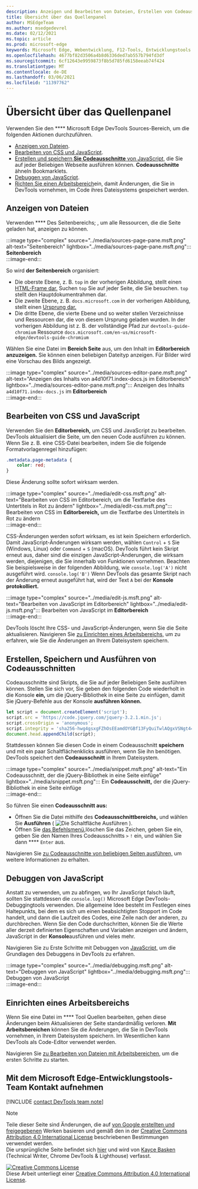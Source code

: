 ```yaml
---
description: Anzeigen und Bearbeiten von Dateien, Erstellen von Codeausschnitten, Debuggen von JavaScript und Einrichten von Arbeitsbereichen im Bereich Quellen von Microsoft Edge DevTools.
title: Übersicht über das Quellenpanel
author: MSEdgeTeam
ms.author: msedgedevrel
ms.date: 02/12/2021
ms.topic: article
ms.prod: microsoft-edge
keywords: Microsoft Edge, Webentwicklung, F12-Tools, Entwicklungstools
ms.openlocfilehash: 4677bf82d3506a4b8d6336ded7ab557b794fd3df
ms.sourcegitcommit: 6cf12643e9959873f8b5d785fd6158eeab74f424
ms.translationtype: MT
ms.contentlocale: de-DE
ms.lasthandoff: 03/06/2021
ms.locfileid: "11397762"
---
```

<!-- Copyright Kayce Basques 

   Licensed under the Apache License, Version 2.0 (the "License");
   you may not use this file except in compliance with the License.
   You may obtain a copy of the License at

       https://www.apache.org/licenses/LICENSE-2.0

   Unless required by applicable law or agreed to in writing, software
   distributed under the License is distributed on an "AS IS" BASIS,
   WITHOUT WARRANTIES OR CONDITIONS OF ANY KIND, either express or implied.
   See the License for the specific language governing permissions and
   limitations under the License.  -->

# <a name="sources-panel-overview"></a>Übersicht über das Quellenpanel  

Verwenden Sie den **** Microsoft Edge DevTools Sources-Bereich, um die folgenden Aktionen durchzuführen.  

*   [Anzeigen von Dateien](#display-files).  
*   [Bearbeiten von CSS und JavaScript](#edit-css-and-javascript).  
*   [Erstellen und speichern **Sie Codeausschnitte** von JavaScript](#create-save-and-run-snippets), die Sie auf jeder Beliebigen Webseite ausführen können.  **Codeausschnitte** ähneln Bookmarklets.  
*   [Debuggen von JavaScript](#debug-javascript).  
*   [Richten Sie einen Arbeitsbereich](#set-up-a-workspace)ein, damit Änderungen, die Sie in DevTools vornehmen, im Code ihres Dateisystems gespeichert werden.  
    
## <a name="display-files"></a>Anzeigen von Dateien  

Verwenden **** Des Seitenbereichs; , um alle Ressourcen, die die Seite geladen hat, anzeigen zu können.

:::image type="complex" source="../media/sources-page-pane.msft.png" alt-text="Seitenbereich" lightbox="../media/sources-page-pane.msft.png":::
   **Seitenbereich**  
:::image-end:::  

So wird **der Seitenbereich** organisiert:  
*   Die oberste Ebene, z. B. `top` in der vorherigen Abbildung, stellt einen [HTML-Frame dar.][W3CHtml4Frames]  Suchen `top` Sie auf jeder Seite, die Sie besuchen.  `top` stellt den Hauptdokumentrahmen dar.  
*   Die zweite Ebene, z. B. `docs.microsoft.com` in der vorherigen Abbildung, stellt einen [Ursprung dar.][HtmlstandardOrigin]  
*   Die dritte Ebene, die vierte Ebene und so weiter stellen Verzeichnisse und Ressourcen dar, die von diesem Ursprung geladen wurden.  In der vorherigen Abbildung ist z. B. der vollständige Pfad zur `devtools-guide-chromium` Ressource `docs.microsoft.com/en-us/microsoft-edge/devtools-guide-chromium`  
    
Wählen Sie eine Datei im **Bereich Seite** aus, um den Inhalt im **Editorbereich anzuzeigen.**  Sie können einen beliebigen Dateityp anzeigen.  Für Bilder wird eine Vorschau des Bilds angezeigt.  

:::image type="complex" source="../media/sources-editor-pane.msft.png" alt-text="Anzeigen des Inhalts von a4d10f71.index-docs.js im Editorbereich" lightbox="../media/sources-editor-pane.msft.png":::
   Anzeigen des Inhalts `a4d10f71.index-docs.js` im **Editorbereich**  
:::image-end:::  

## <a name="edit-css-and-javascript"></a>Bearbeiten von CSS und JavaScript  

Verwenden Sie den **Editorbereich,** um CSS und JavaScript zu bearbeiten.  DevTools aktualisiert die Seite, um den neuen Code ausführen zu können.  Wenn Sie z. B. eine CSS-Datei bearbeiten, indem Sie die folgende Formatvorlagenregel hinzufügen:

```css
.metadata.page-metadata {
    color: red;
}
```

Diese Änderung sollte sofort wirksam werden.

:::image type="complex" source="../media/edit-css.msft.png" alt-text="Bearbeiten von CSS im Editorbereich, um die Textfarbe des Untertitels in Rot zu ändern" lightbox="../media/edit-css.msft.png":::
   Bearbeiten von CSS im **Editorbereich,** um die Textfarbe des Untertitels in Rot zu ändern  
:::image-end:::  

CSS-Änderungen werden sofort wirksam, es ist kein Speichern erforderlich.  Damit JavaScript-Änderungen wirksam werden, wählen `Control` + `S` Sie \(Windows, Linux\) oder `Command` + `S` \(macOS\).  DevTools führt kein Skript erneut aus, daher sind die einzigen JavaScript-Änderungen, die wirksam werden, diejenigen, die Sie innerhalb von Funktionen vornehmen.  Beachten Sie beispielsweise in der folgenden Abbildung, wie `console.log('A')` nicht ausgeführt wird. `console.log('B')`  Wenn DevTools das gesamte Skript nach der Änderung erneut ausgeführt hat, wird der Text `A` bei der **Konsole protokolliert.**  

:::image type="complex" source="../media/edit-js.msft.png" alt-text="Bearbeiten von JavaScript im Editorbereich" lightbox="../media/edit-js.msft.png":::
   Bearbeiten von JavaScript im **Editorbereich**  
:::image-end:::  

DevTools löscht Ihre CSS- und JavaScript-Änderungen, wenn Sie die Seite aktualisieren.  Navigieren Sie [zu Einrichten eines Arbeitsbereichs,](#set-up-a-workspace) um zu erfahren, wie Sie die Änderungen an Ihrem Dateisystem speichern.  

## <a name="create-save-and-run-snippets"></a>Erstellen, Speichern und Ausführen von Codeausschnitten  

Codeausschnitte sind Skripts, die Sie auf jeder Beliebigen Seite ausführen können.  Stellen Sie sich vor, Sie geben den folgenden Code wiederholt in die Konsole **ein,** um die jQuery-Bibliothek in eine Seite zu einfügen, damit Sie jQuery-Befehle aus der Konsole **ausführen können.**  

```javascript
let script = document.createElement('script');
script.src = 'https://code.jquery.com/jquery-3.2.1.min.js';
script.crossOrigin = 'anonymous';
script.integrity = 'sha256-hwg4gsxgFZhOsEEamdOYGBf13FyQuiTwlAQgxVSNgt4=';
document.head.appendChild(script);
```  

Stattdessen können Sie diesen Code in einem Codeausschnitt **speichern** und mit ein paar Schaltflächenklicks ausführen, wenn Sie ihn benötigen.  DevTools speichert den **Codeausschnitt** in Ihrem Dateisystem.  

:::image type="complex" source="../media/snippet.msft.png" alt-text="Ein Codeausschnitt, der die jQuery-Bibliothek in eine Seite einfüge" lightbox="../media/snippet.msft.png":::
   Ein **Codeausschnitt,** der die jQuery-Bibliothek in eine Seite einfüge  
:::image-end:::  

So führen Sie einen **Codeausschnitt aus:**

*   Öffnen Sie die Datei mithilfe des **Codeausschnittbereichs,** und wählen Sie **Ausführen** \( ![ Die Schaltfläche Ausführen ][ImageRunIcon] \).  
*   Öffnen Sie [das Befehlsmenü,][DevtoolsGuideChromiumCommandMenuIndex]löschen Sie das Zeichen, geben Sie ein, geben Sie den Namen Ihres Codeausschnitts `>` `!` ein, und wählen Sie dann **** `Enter` aus.  
    
Navigieren Sie [zu Codeausschnitte von beliebigen Seiten ausführen,][DevtoolsGuideChromiumJavascriptSnippets] um weitere Informationen zu erhalten.

## <a name="debug-javascript"></a>Debuggen von JavaScript  

Anstatt zu verwenden, um zu abfingen, wo Ihr JavaScript falsch läuft, sollten Sie stattdessen die `console.log()` Microsoft Edge DevTools-Debuggingtools verwenden.  Die allgemeine Idee besteht im Festlegen eines Haltepunkts, bei dem es sich um einen beabsichtigten Stopport im Code handelt, und dann die Laufzeit des Codes, eine Zeile nach der anderen, zu durchbrechen.  Wenn Sie den Code durchschritten, können Sie die Werte aller derzeit definierten Eigenschaften und Variablen anzeigen und ändern, JavaScript in der **Konsole**ausführen und vieles mehr.

Navigieren Sie zu Erste Schritte mit Debuggen von [JavaScript,][DevtoolsGuideChromiumJavascriptIndex] um die Grundlagen des Debuggens in DevTools zu erfahren.

:::image type="complex" source="../media/debugging.msft.png" alt-text="Debuggen von JavaScript" lightbox="../media/debugging.msft.png":::
   Debuggen von JavaScript  
:::image-end:::  

## <a name="set-up-a-workspace"></a>Einrichten eines Arbeitsbereichs  

Wenn Sie eine Datei im **** Tool Quellen bearbeiten, gehen diese Änderungen beim Aktualisieren der Seite standardmäßig verloren.  **Mit Arbeitsbereichen** können Sie die Änderungen, die Sie in DevTools vornehmen, in Ihrem Dateisystem speichern.  Im Wesentlichen kann DevTools als Code-Editor verwendet werden.

Navigieren Sie [zu Bearbeiten von Dateien mit Arbeitsbereichen,][DevtoolsGuideChromiumWorkspacesIndex] um die ersten Schritte zu starten.

## <a name="getting-in-touch-with-the-microsoft-edge-devtools-team"></a>Mit dem Microsoft Edge-Entwicklungstools-Team Kontakt aufnehmen  

[!INCLUDE [contact DevTools team note](../includes/contact-devtools-team-note.md)]  

<!-- image links -->  

[ImageRunIcon]: ../media/run-snippet-icon.msft.png  

<!-- links -->  

[DevtoolsGuideChromiumCommandMenuIndex]: ../command-menu/index.md "Ausführen von Befehlen mit der Microsoft Edge DevTools-Befehlsmenüleiste | Microsoft Docs"  
[DevtoolsGuideChromiumJavascriptIndex]: ../javascript/index.md "Erste Schritte mit dem Debuggen von JavaScript in Microsoft Edge DevTools | Microsoft Docs"  
[DevtoolsGuideChromiumJavascriptSnippets]: ../javascript/snippets.md "Ausführen von Codeausschnitten von JavaScript auf jeder Seite mit Microsoft Edge DevTools | Microsoft Docs"  
[DevtoolsGuideChromiumWorkspacesIndex]: ../workspaces/index.md "Bearbeiten von Dateien mit Arbeitsbereichen | Microsoft Docs"  

[HtmlstandardOrigin]: https://html.spec.whatwg.org/multipage/origin.html#origin "Ursprung | HTML-Standard"  

[W3CHtml4Frames]: https://w3.org/TR/html401/present/frames.html "Frames | W3C"  

> [!NOTE]
> Teile dieser Seite sind Änderungen, die auf [von Google erstellten und freigegebenen][GoogleSitePolicies] Werken basieren und gemäß den in der [Creative Commons Attribution 4.0 International License][CCA4IL] beschriebenen Bestimmungen verwendet werden.  
> Die ursprüngliche Seite befindet sich [hier](https://developers.google.com/web/tools/chrome-devtools/sources) und wird von [Kayce Basken][KayceBasques] \(Technical Writer, Chrome DevTools \& Lighthouse\) verfasst.  

[![Creative Commons License][CCby4Image]][CCA4IL]  
Diese Arbeit unterliegt einer [Creative Commons Attribution 4.0 International License][CCA4IL].  

[CCA4IL]: https://creativecommons.org/licenses/by/4.0  
[CCby4Image]: https://i.creativecommons.org/l/by/4.0/88x31.png  
[GoogleSitePolicies]: https://developers.google.com/terms/site-policies  
[KayceBasques]: https://developers.google.com/web/resources/contributors/kaycebasques  
